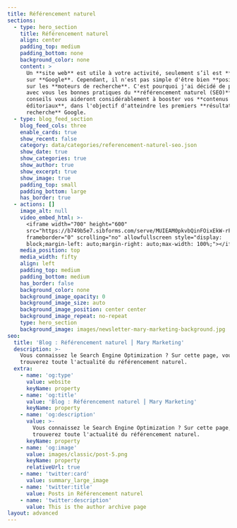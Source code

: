 ```yaml
---
title: Référencement naturel
sections:
  - type: hero_section
    title: Référencement naturel
    align: center
    padding_top: medium
    padding_bottom: none
    background_color: none
    content: >
      Un **site web** est utile à votre activité, seulement s’il est **visible**
      sur **Google**. Cependant, il n'est pas simple d'être bien **positionné**
      sur les **moteurs de recherche**. C'est pourquoi j'ai décidé de partager
      avec vous les bonnes pratiques du **référencement naturel (SEO)**. Ces
      conseils vous aideront considérablement à booster vos **contenus
      éditoriaux**, dans l'objectif d'atteindre les premiers **résultats de
      recherche** Google.
  - type: blog_feed_section
    blog_feed_cols: three
    enable_cards: true
    show_recent: false
    category: data/categories/referencement-naturel-seo.json
    show_date: true
    show_categories: true
    show_author: true
    show_excerpt: true
    show_image: true
    padding_top: small
    padding_bottom: large
    has_border: true
  - actions: []
    image_alt: null
    video_embed_html: >-
      <iframe width="700" height="600"
      src="https://b749b5e7.sibforms.com/serve/MUIEAM0pkvbQinFOixEkW-rF_LkKDOef_kUfJGtk7R9-UfYGPAJ_DiiVnVBksDThZYDqnmeVL4MnotsgclA_AehybCmA3NKcWHLbbvdkKvG0n34T7OuHuIsL2dj3-o197_s8hEpdP9x5L2dDoMQzA-iDTR8VKjJg43Ng3XjNLA8_kzDtFQqaWLGl0KlowvrzGYQ-eObrny3EASDU"
      frameborder="0" scrolling="no" allowfullscreen style="display:
      block;margin-left: auto;margin-right: auto;max-width: 100%;"></iframe>
    media_position: top
    media_width: fifty
    align: left
    padding_top: medium
    padding_bottom: medium
    has_border: false
    background_color: none
    background_image_opacity: 0
    background_image_size: auto
    background_image_position: center center
    background_image_repeat: no-repeat
    type: hero_section
    background_image: images/newsletter-mary-marketing-background.jpg
seo:
  title: 'Blog : Référencement naturel ⎮ Mary Marketing'
  description: >-
    Vous connaissez le Search Engine Optimization ? Sur cette page, vous
    trouverez toute l'actualité du référencement naturel.
  extra:
    - name: 'og:type'
      value: website
      keyName: property
    - name: 'og:title'
      value: 'Blog : Référencement naturel ⎮ Mary Marketing'
      keyName: property
    - name: 'og:description'
      value: >-
        Vous connaissez le Search Engine Optimization ? Sur cette page, vous
        trouverez toute l'actualité du référencement naturel.
      keyName: property
    - name: 'og:image'
      value: images/classic/post-5.png
      keyName: property
      relativeUrl: true
    - name: 'twitter:card'
      value: summary_large_image
    - name: 'twitter:title'
      value: Posts in Référencement naturel
    - name: 'twitter:description'
      value: This is the author archive page
layout: advanced
---
```

